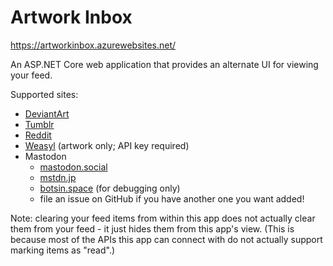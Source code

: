 Artwork Inbox
=============

https://artworkinbox.azurewebsites.net/

An ASP.NET Core web application that provides an alternate UI for viewing your feed.

Supported sites:

* [DeviantArt](https://www.deviantart.com/)
* [Tumblr](https://www.tumblr.com)
* [Reddit](https://www.reddit.com/new/)
* [Weasyl](https://www.weasyl.com) (artwork only; API key required)
* Mastodon
    * [mastodon.social](https://mastodon.social/)
    * [mstdn.jp](https://mstdn.jp/)
    * [botsin.space](https://botsin.space/) (for debugging only)
    * file an issue on GitHub if you have another one you want added!

Note: clearing your feed items from within this app does not actually clear
them from your feed - it just hides them from this app's view. (This is
because most of the APIs this app can connect with do not actually support
marking items as "read".)

